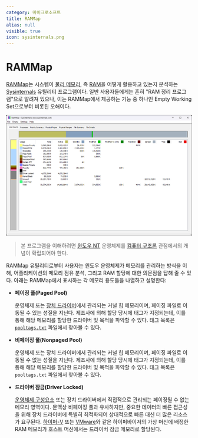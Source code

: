 ```yaml
---
category: 마이크로소프트
title: RAMMap
alias: null
visible: true
icon: sysinternals.png
---
```

# RAMMap
[RAMMap](https://learn.microsoft.com/en-us/sysinternals/downloads/rammap)는 시스템이 [물리 메모리](ko.Memory), 즉 [RAM](https://ko.wikipedia.org/wiki/랜덤_액세스_메모리)을 어떻게 활용하고 있는지 분석하는 [Sysinternals](ko.Sysinternals) 유틸리티 프로그램이다. 일반 사용자들에게는 흔히 "RAM 정리 프로그램"으로 알려져 있으나, 이는 RAMMap에서 제공하는 기능 중 하나인 Empty Working Set으로부터 비롯된 오해이다.

![RAMMap 유틸리티 프로그램](./images/sysinternals_rammap.png)

> 본 프로그램을 이해하려면 [윈도우 NT](ko.WindowsNT) 운영체제를 [컴퓨터 구조론](https://ko.wikipedia.org/wiki/컴퓨터_구조) 관점에서의 개념이 확립되어야 한다.

RAMMap 유틸리티로부터 사용자는 윈도우 운영체제가 메모리를 관리하는 방식을 이해, 어플리케이션의 메모리 점유 분석, 그리고 RAM 할당에 대한 의문점을 답해 줄 수 있다. 아래는 RAMMap에서 표시하는 각 메모리 용도들을 나열하고 설명한다:

* **페이징 풀(Paged Pool)**

    운영체제 또는 [장치 드라이버](ko.WindowsNT#장치-드라이버)에서 관리되는 커널 힙 메모리이며, 페이징 파일로 이동될 수 있는 성질을 지닌다. 제조사에 의해 할당 당시에 태그가 지정되는데, 이를 통해 해당 메모리를 할당한 드라이버 및 목적을 파악할 수 있다. 태그 목록은 [`pooltags.txt`](./references/pooltag.txt) 파일에서 찾아볼 수 있다.

* **비페이징 풀(Nonpaged Pool)**

    운영체제 또는 장치 드라이버에서 관리되는 커널 힙 메모리이며, 페이징 파일로 이동될 수 없는 성질을 지닌다. 제조사에 의해 할당 당시에 태그가 지정되는데, 이를 통해 해당 메모리를 할당한 드라이버 및 목적을 파악할 수 있다. 태그 목록은 `pooltags.txt` 파일에서 찾아볼 수 있다.

* **드라이버 잠금(Driver Locked)**

    [운영체제 구성요소](ko.WindowsNT#운영체제-구성요소) 또는 장치 드라이버에서 직접적으로 관리되는 페이징될 수 없는 메모리 영역이다. 문맥상 비페이징 풀과 유사하지만, 중요한 데이터의 빠른 접근성을 위해 장치 드라이버에 특별히 최적화되어 상대적으로 빠른 대신 더 많은 리소스가 요구된다. [하이퍼-V](ko.HyperV) 또는 [VMware](https://www.vmware.com/)와 같은 하이퍼바이저의 가상 머신에 배정한 RAM 메모리가 호스트 머신에서는 드라이버 잠금 메모리로 할당된다.
